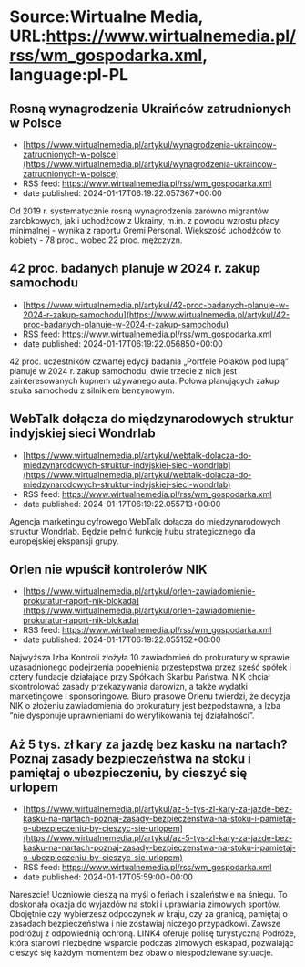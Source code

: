 # Source:Wirtualne Media, URL:https://www.wirtualnemedia.pl/rss/wm_gospodarka.xml, language:pl-PL

## Rosną wynagrodzenia Ukraińców zatrudnionych w Polsce
 - [https://www.wirtualnemedia.pl/artykul/wynagrodzenia-ukraincow-zatrudnionych-w-polsce](https://www.wirtualnemedia.pl/artykul/wynagrodzenia-ukraincow-zatrudnionych-w-polsce)
 - RSS feed: https://www.wirtualnemedia.pl/rss/wm_gospodarka.xml
 - date published: 2024-01-17T06:19:22.057367+00:00

Od 2019 r. systematycznie rosną wynagrodzenia zarówno migrantów zarobkowych, jak i uchodźców z Ukrainy, m.in. z powodu wzrostu płacy minimalnej - wynika z raportu Gremi Personal. Większość uchodźców to kobiety - 78 proc., wobec 22 proc. mężczyzn.

## 42 proc. badanych planuje w 2024 r. zakup samochodu
 - [https://www.wirtualnemedia.pl/artykul/42-proc-badanych-planuje-w-2024-r-zakup-samochodu](https://www.wirtualnemedia.pl/artykul/42-proc-badanych-planuje-w-2024-r-zakup-samochodu)
 - RSS feed: https://www.wirtualnemedia.pl/rss/wm_gospodarka.xml
 - date published: 2024-01-17T06:19:22.056850+00:00

42 proc. uczestników czwartej edycji badania „Portfele Polaków pod lupą” planuje w 2024 r. zakup samochodu, dwie trzecie z nich jest zainteresowanych kupnem używanego auta. Połowa planujących zakup szuka samochodu z silnikiem benzynowym.

## WebTalk dołącza do międzynarodowych struktur indyjskiej sieci Wondrlab
 - [https://www.wirtualnemedia.pl/artykul/webtalk-dolacza-do-miedzynarodowych-struktur-indyjskiej-sieci-wondrlab](https://www.wirtualnemedia.pl/artykul/webtalk-dolacza-do-miedzynarodowych-struktur-indyjskiej-sieci-wondrlab)
 - RSS feed: https://www.wirtualnemedia.pl/rss/wm_gospodarka.xml
 - date published: 2024-01-17T06:19:22.055713+00:00

Agencja marketingu cyfrowego WebTalk dołącza do międzynarodowych struktur Wondrlab. Będzie pełnić funkcję hubu strategicznego dla europejskiej ekspansji grupy.

## Orlen nie wpuścił kontrolerów NIK
 - [https://www.wirtualnemedia.pl/artykul/orlen-zawiadomienie-prokuratur-raport-nik-blokada](https://www.wirtualnemedia.pl/artykul/orlen-zawiadomienie-prokuratur-raport-nik-blokada)
 - RSS feed: https://www.wirtualnemedia.pl/rss/wm_gospodarka.xml
 - date published: 2024-01-17T06:19:22.055152+00:00

Najwyższa Izba Kontroli złożyła 10 zawiadomień do prokuratury w sprawie uzasadnionego podejrzenia popełnienia przestępstwa przez sześć spółek i cztery fundacje działające przy Spółkach Skarbu Państwa. NIK chciał skontrolować zasady przekazywania darowizn, a także wydatki marketingowe i sponsoringowe. Biuro prasowe Orlenu twierdzi, że decyzja NIK o złożeniu zawiadomienia do prokuratury jest bezpodstawna, a Izba “nie dysponuje uprawnieniami do weryfikowania tej działalności”.

## Aż 5 tys. zł kary za jazdę bez kasku na nartach? Poznaj zasady bezpieczeństwa na stoku i pamiętaj o ubezpieczeniu, by cieszyć się urlopem
 - [https://www.wirtualnemedia.pl/artykul/az-5-tys-zl-kary-za-jazde-bez-kasku-na-nartach-poznaj-zasady-bezpieczenstwa-na-stoku-i-pamietaj-o-ubezpieczeniu-by-cieszyc-sie-urlopem](https://www.wirtualnemedia.pl/artykul/az-5-tys-zl-kary-za-jazde-bez-kasku-na-nartach-poznaj-zasady-bezpieczenstwa-na-stoku-i-pamietaj-o-ubezpieczeniu-by-cieszyc-sie-urlopem)
 - RSS feed: https://www.wirtualnemedia.pl/rss/wm_gospodarka.xml
 - date published: 2024-01-17T05:59:00+00:00

Nareszcie! Uczniowie cieszą na myśl o feriach i szaleństwie na śniegu. To doskonała okazja do wyjazdów na stoki i uprawiania zimowych sportów. Obojętnie czy wybierzesz odpoczynek w kraju, czy za granicą, pamiętaj o zasadach bezpieczeństwa i nie zostawiaj niczego przypadkowi. Zawsze podróżuj z odpowiednią ochroną. LINK4 oferuje polisę turystyczną Podróże, która stanowi niezbędne wsparcie podczas zimowych eskapad, pozwalając cieszyć się każdym momentem bez obaw o niespodziewane sytuacje.

